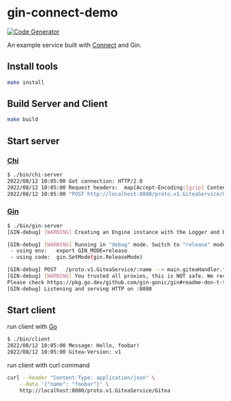 # gin-connect-demo

[![Code Generator](https://github.com/go-training/gin-connect-demo/actions/workflows/codegen.yaml/badge.svg)](https://github.com/go-training/gin-connect-demo/actions/workflows/codegen.yaml)

An example service built with [Connect](https://connect.build) and Gin.

## Install tools

```sh
make install
```

## Build Server and Client

```sh
make build
```

## Start server

### [Chi](https://github.com/go-chi/chi)

```sh
$ ./bin/chi-server
2022/08/12 10:05:00 Got connection: HTTP/2.0
2022/08/12 10:05:00 Request headers:  map[Accept-Encoding:[gzip] Content-Type:[application/proto] Gitea-Header:[hello from connect] User-Agent:[connect-go/0.2.0 (go1.19)]]
2022/08/12 10:05:00 "POST http://localhost:8080/proto.v1.GiteaService/Gitea HTTP/2.0" from [::1]:58227 - 200 40B in 1.36225ms
```

### [Gin](https://github.com/gin-gonic/gin)

```sh
$ ./bin/gin-server
[GIN-debug] [WARNING] Creating an Engine instance with the Logger and Recovery middleware already attached.

[GIN-debug] [WARNING] Running in "debug" mode. Switch to "release" mode in production.
 - using env:   export GIN_MODE=release
 - using code:  gin.SetMode(gin.ReleaseMode)

[GIN-debug] POST   /proto.v1.GiteaService/:name --> main.giteaHandler.func1 (3 handlers)
[GIN-debug] [WARNING] You trusted all proxies, this is NOT safe. We recommend you to set a value.
Please check https://pkg.go.dev/github.com/gin-gonic/gin#readme-don-t-trust-all-proxies for details.
[GIN-debug] Listening and serving HTTP on :8080
```

## Start client

run client with [Go](https://go.dev)

```sh
$ ./bin/client
2022/08/12 10:05:00 Message: Hello, foobar!
2022/08/12 10:05:00 Gitea-Version: v1
```

run client with curl command

```sh
curl --header "Content-Type: application/json" \
    --data '{"name": "foobar"}' \
    http://localhost:8080/proto.v1.GiteaService/Gitea
```
